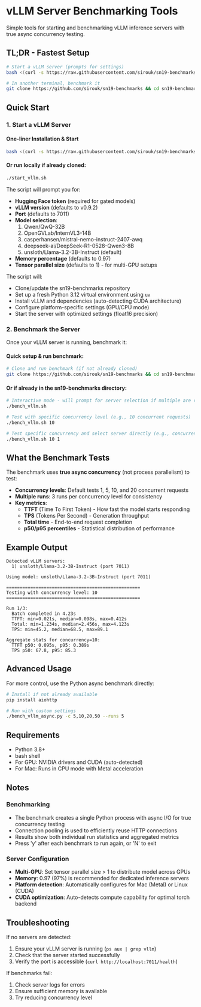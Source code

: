 # vLLM Server Benchmarking Tools

Simple tools for starting and benchmarking vLLM inference servers with true async concurrency testing.

## TL;DR - Fastest Setup

```bash
# Start a vLLM server (prompts for settings)
bash <(curl -s https://raw.githubusercontent.com/sirouk/sn19-benchmarks/refs/heads/main/start_vllm.sh)

# In another terminal, benchmark it
git clone https://github.com/sirouk/sn19-benchmarks && cd sn19-benchmarks && ./bench_vllm.sh
```

## Quick Start

### 1. Start a vLLM Server

#### One-liner Installation & Start
```bash
bash <(curl -s https://raw.githubusercontent.com/sirouk/sn19-benchmarks/refs/heads/main/start_vllm.sh)
```

#### Or run locally if already cloned:
```bash
./start_vllm.sh
```

The script will prompt you for:
- **Hugging Face token** (required for gated models)
- **vLLM version** (defaults to v0.9.2)
- **Port** (defaults to 7011)
- **Model selection**:
  1. Qwen/QwQ-32B
  2. OpenGVLab/InternVL3-14B
  3. casperhansen/mistral-nemo-instruct-2407-awq
  4. deepseek-ai/DeepSeek-R1-0528-Qwen3-8B
  5. unsloth/Llama-3.2-3B-Instruct (default)
- **Memory percentage** (defaults to 0.97)
- **Tensor parallel size** (defaults to 1) - for multi-GPU setups

The script will:
- Clone/update the sn19-benchmarks repository
- Set up a fresh Python 3.12 virtual environment using `uv`
- Install vLLM and dependencies (auto-detecting CUDA architecture)
- Configure platform-specific settings (GPU/CPU mode)
- Start the server with optimized settings (float16 precision)

### 2. Benchmark the Server

Once your vLLM server is running, benchmark it:

#### Quick setup & run benchmark:
```bash
# Clone and run benchmark (if not already cloned)
git clone https://github.com/sirouk/sn19-benchmarks && cd sn19-benchmarks && ./bench_vllm.sh
```

#### Or if already in the sn19-benchmarks directory:
```bash
# Interactive mode - will prompt for server selection if multiple are running
./bench_vllm.sh

# Test with specific concurrency level (e.g., 10 concurrent requests)
./bench_vllm.sh 10

# Test specific concurrency and select server directly (e.g., concurrency 10, server #1)
./bench_vllm.sh 10 1
```

## What the Benchmark Tests

The benchmark uses **true async concurrency** (not process parallelism) to test:

- **Concurrency levels**: Default tests 1, 5, 10, and 20 concurrent requests
- **Multiple runs**: 3 runs per concurrency level for consistency
- **Key metrics**:
  - **TTFT** (Time To First Token) - How fast the model starts responding
  - **TPS** (Tokens Per Second) - Generation throughput
  - **Total time** - End-to-end request completion
  - **p50/p95 percentiles** - Statistical distribution of performance

## Example Output

```
Detected vLLM servers:
  1) unsloth/Llama-3.2-3B-Instruct (port 7011)

Using model: unsloth/Llama-3.2-3B-Instruct (port 7011)

==================================================
Testing with concurrency level: 10
==================================================

Run 1/3:
  Batch completed in 4.23s
  TTFT: min=0.021s, median=0.098s, max=0.412s
  Total: min=1.234s, median=2.456s, max=4.123s
  TPS: min=45.2, median=68.5, max=89.1

Aggregate stats for concurrency=10:
  TTFT p50: 0.095s, p95: 0.389s
  TPS p50: 67.8, p95: 85.3
```

## Advanced Usage

For more control, use the Python async benchmark directly:

```bash
# Install if not already available
pip install aiohttp

# Run with custom settings
./bench_vllm_async.py -c 5,10,20,50 --runs 5
```

## Requirements

- Python 3.8+
- bash shell
- For GPU: NVIDIA drivers and CUDA (auto-detected)
- For Mac: Runs in CPU mode with Metal acceleration

## Notes

### Benchmarking
- The benchmark creates a single Python process with async I/O for true concurrency testing
- Connection pooling is used to efficiently reuse HTTP connections
- Results show both individual run statistics and aggregated metrics
- Press 'y' after each benchmark to run again, or 'N' to exit

### Server Configuration
- **Multi-GPU**: Set tensor parallel size > 1 to distribute model across GPUs
- **Memory**: 0.97 (97%) is recommended for dedicated inference servers
- **Platform detection**: Automatically configures for Mac (Metal) or Linux (CUDA)
- **CUDA optimization**: Auto-detects compute capability for optimal torch backend

## Troubleshooting

If no servers are detected:
1. Ensure your vLLM server is running (`ps aux | grep vllm`)
2. Check that the server started successfully
3. Verify the port is accessible (`curl http://localhost:7011/health`)

If benchmarks fail:
1. Check server logs for errors
2. Ensure sufficient memory is available
3. Try reducing concurrency level
